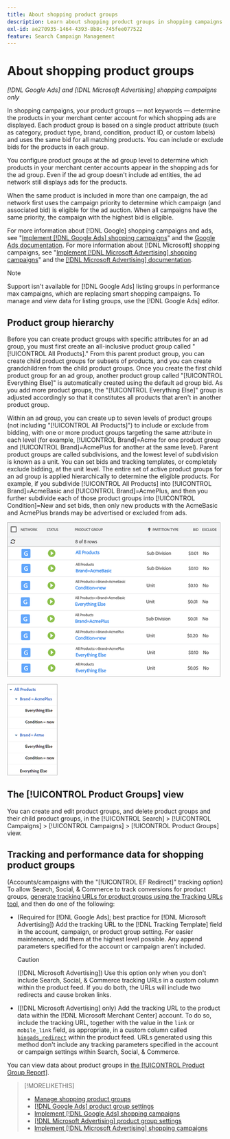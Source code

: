 ```yaml
---
title: About shopping product groups
description: Learn about shopping product groups in shopping campaigns.
exl-id: ae270935-1464-4393-8b8c-745fee077522
feature: Search Campaign Management
---
```

# About shopping product groups

*[!DNL Google Ads] and [!DNL Microsoft Advertising] shopping campaigns only*

In shopping campaigns, your product groups &mdash; not keywords &mdash; determine the products in your merchant center account for which shopping ads are displayed. Each product group is based on a single product attribute (such as category, product type, brand, condition, product ID, or custom labels) and uses the same bid for all matching products. You can include or exclude bids for the products in each group.

You configure product groups at the ad group level to determine which products in your merchant center accounts appear in the shopping ads for the ad group. Even if the ad group doesn't include ad entities, the ad network still displays ads for the products.

When the same product is included in more than one campaign, the ad network first uses the campaign priority to determine which campaign (and associated bid) is eligible for the ad auction. When all campaigns have the same priority, the campaign with the highest bid is eligible.

For more information about [!DNL Google] shopping campaigns and ads, see "[Implement [!DNL Google Ads] shopping campaigns](/help/search-social-commerce/campaign-management/special-workflows/google-shopping-campaigns.md)" and the [Google Ads documentation](https://support.google.com/google-ads/answer/3455481?visit_id=638205553638977410-2592024034&rd=1). For more information about [!DNL Microsoft] shopping campaigns, see "[Implement [!DNL Microsoft Advertising] shopping campaigns](/help/search-social-commerce/campaign-management/special-workflows/microsoft-shopping-campaigns.md)" and the [[!DNL Microsoft Advertising] documentation](https://help.bingads.microsoft.com/#apex/3/en/50903/1-500).

>[!NOTE]
>
>Support isn't available for [!DNL Google Ads] listing groups in performance max campaigns, which are replacing smart shopping campaigns. To manage and view data for listing groups, use the [!DNL Google Ads] editor.

## Product group hierarchy

Before you can create product groups with specific attributes for an ad group, you must first create an all-inclusive product group called "[!UICONTROL All Products]." From this parent product group, you can create child product groups for subsets of products, and you can create grandchildren from the child product groups. Once you create the first child product group for an ad group, another product group called "[!UICONTROL Everything Else]" is automatically created using the default ad group bid. As you add more product groups, the "[!UICONTROL Everything Else]" group is adjusted accordingly so that it constitutes all products that aren't in another product group.

Within an ad group, you can create up to seven levels of product groups (not including "[!UICONTROL All Products]") to include or exclude from bidding, with one or more product groups targeting the same attribute in each level (for example, [!UICONTROL Brand]=Acme for one product group and [!UICONTROL Brand]=AcmePlus for another at the same level). Parent product groups are called subdivisions, and the lowest level of subdivision is known as a unit. You can set bids and tracking templates, or completely exclude bidding, at the unit level. The entire set of active product groups for an ad group is applied hierarchically to determine the eligible products. For example, if you subdivide [!UICONTROL All Products] into [!UICONTROL Brand]=AcmeBasic and [!UICONTROL Brand]=AcmePlus, and then you further subdivide each of those product groups into [!UICONTROL Condition]=New and set bids, then only new products with the AcmeBasic and AcmePlus brands may be advertised or excluded from ads.

![Example of a product group set](/help/search-social-commerce/assets/product-group-list.png "Example of a product group set")

![Example product group hierarchy](/help/search-social-commerce/assets/product-group-tree.png "Example product group hierarchy")
 
## The [!UICONTROL Product Groups] view

You can create and edit product groups, and delete product groups and their child product groups, in the [!UICONTROL Search] > [!UICONTROL Campaigns] > [!UICONTROL Campaigns] > [!UICONTROL Product Groups] view.

## Tracking and performance data for shopping product groups

(Accounts/campaigns with the "[!UICONTROL EF Redirect]" tracking option) To allow Search, Social, & Commerce to track conversions for product groups, [generate tracking URLs for product groups using the Tracking URLs tool](/help/search-social-commerce/tools/click-tracking-url-generate.md), and then do one of the following:

* (Required for [!DNL Google Ads]; best practice for [!DNL Microsoft Advertising]) Add the tracking URL to the [!DNL Tracking Template] field in the account, campaign, or product group setting. For easier maintenance, add them at the highest level possible. Any append parameters specified for the account or campaign aren't included. 
 
  >[!CAUTION]
  >
  >([!DNL Microsoft Advertising]) Use this option only when you don't include Search, Social, & Commerce tracking URLs in a custom column within the product feed. If you do both, the URLs will include two redirects and cause broken links.

* ([!DNL Microsoft Advertising] only) Add the tracking URL to the product data within the [!DNL Microsoft Merchant Center] account. To do so, include the tracking URL, together with the value in the `link` or `mobile_link` field, as appropriate, in a custom column called [`bingads_redirect`](https://help.ads.microsoft.com/#apex/3/en/51084/0) within the product feed. URLs generated using this method don't include any tracking parameters specified in the account or campaign settings within Search, Social, & Commerce.

You can view data about product groups in [the [!UICONTROL Product Group Report]](/help/search-social-commerce/reports/management/basic-advanced/product-group-report.md).

>[!MORELIKETHIS]
>
>* [Manage shopping product groups](product-group-manage.md)
>* [[!DNL Google Ads] product group settings](product-group-settings-google.md)
>* [Implement [!DNL Google Ads] shopping campaigns](/help/search-social-commerce/campaign-management/special-workflows/google-shopping-campaigns.md)
>* [[!DNL Microsoft Advertising] product group settings](product-group-settings-microsoft.md)
>* [Implement [!DNL Microsoft Advertising] shopping campaigns](/help/search-social-commerce/campaign-management/special-workflows/microsoft-shopping-campaigns.md)
